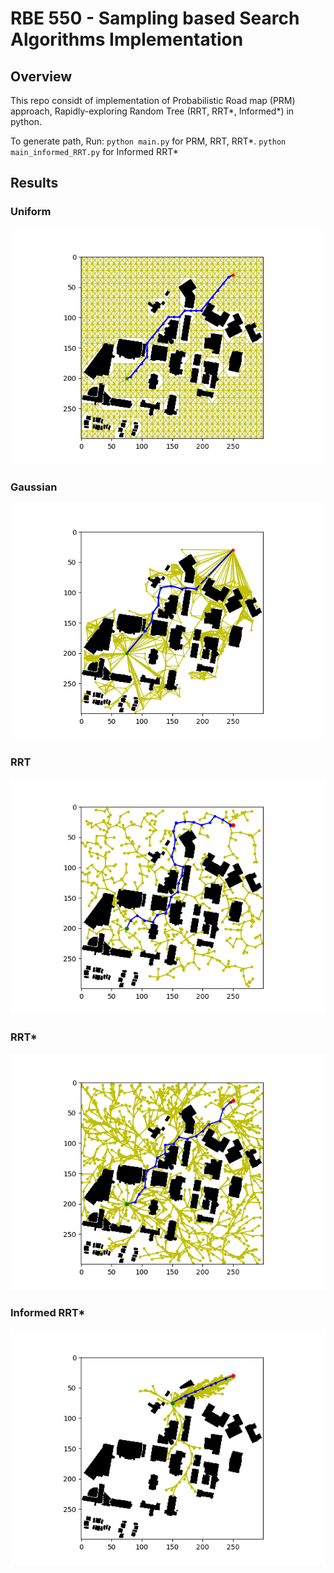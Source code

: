 # RBE 550 - Sampling based Search Algorithms Implementation

## Overview

This repo considt of implementation of Probabilistic Road map (PRM) approach, Rapidly-exploring Random Tree (RRT, RRT*, Informed*) in python.

To generate path, Run:
`python main.py` for PRM, RRT, RRT*.
`python main_informed_RRT.py` for Informed RRT*

## Results

### Uniform
<p align = "center">
    <img src = "Unifrom.png">
    <br>
</p>

### Gaussian
<p align = "center">
    <img src = "gaussian.png">
    <br>
</p>

### RRT
<p align = "center">
    <img src = "RRT.png">
    <br>
</p>

### RRT*
<p align = "center">
    <img src = "RRT_star.png">
    <br>
</p>

### Informed RRT*
<p align = "center">
    <img src = "informed_rrt_star_result.png">
    <br>
</p>
